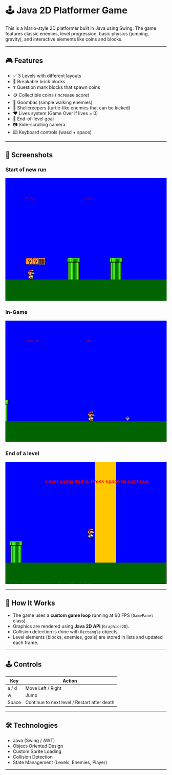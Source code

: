# 🕹️ Java 2D Platformer Game

This is a Mario-style 2D platformer built in Java using Swing. The game features classic enemies, level progression, basic physics (jumping, gravity), and interactive elements like coins and blocks.

---

## 🎮 Features

- ✅ 3 Levels with different layouts
- 🧱 Breakable brick blocks
- ❓ Question mark blocks that spawn coins
- 🪙 Collectible coins (increase score)
- 👾 Goombas (simple walking enemies)
- 🐢 Shellcreepers (turtle-like enemies that can be kicked)
- ❤️ Lives system (Game Over if lives = 0)
- 🎯 End-of-level goal
- 📷 Side-scrolling camera
- ⌨️ Keyboard controls (wasd + space)

---

## 📸 Screenshots

### Start of new run  
![Welcome](screenshot/start.PNG)

### In-Game  
![Gameplay](screenshot/goomba.PNG)

### End of a level 
![Gameplay](screenshot/end.PNG)

---

## 🧠 How It Works

- The game uses a **custom game loop** running at 60 FPS (`GamePanel` class).
- Graphics are rendered using **Java 2D API** (`Graphics2D`).
- Collision detection is done with `Rectangle` objects.
- Level elements (blocks, enemies, goals) are stored in lists and updated each frame.

---

## 🕹️ Controls

| Key       | Action         |
|-----------|----------------|
| a / d     | Move Left / Right |
| w         | Jump           |
| Space     | Continue to next level / Restart after death |

---

## 🛠️ Technologies

- Java (Swing / AWT)
- Object-Oriented Design
- Custom Sprite Loading
- Collision Detection
- State Management (Levels, Enemies, Player)

---
